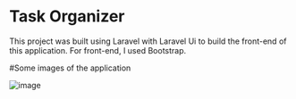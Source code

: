# Task Organizer
This project was built using Laravel with Laravel Ui to build the front-end of this application.
For front-end, I used Bootstrap.  

#Some images of the application

![image](https://github.com/gfonsecadev/task_organizer_laravel/assets/90278833/3df5b7bf-b226-423a-93ea-1c29db183eab)



